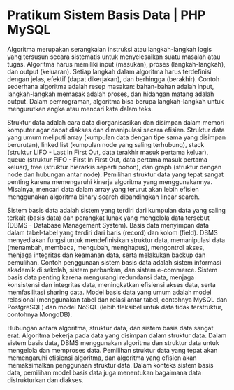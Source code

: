 # Pratikum Sistem Basis Data | PHP MySQL

Algoritma merupakan serangkaian instruksi atau langkah-langkah logis yang tersusun secara sistematis untuk menyelesaikan suatu masalah atau tugas. Algoritma harus memiliki input (masukan), proses (langkah-langkah), dan output (keluaran). Setiap langkah dalam algoritma harus terdefinisi dengan jelas, efektif (dapat dikerjakan), dan berhingga (berakhir). Contoh sederhana algoritma adalah resep masakan: bahan-bahan adalah input, langkah-langkah memasak adalah proses, dan hidangan matang adalah output. Dalam pemrograman, algoritma bisa berupa langkah-langkah untuk mengurutkan angka atau mencari kata dalam teks.
</br>

Struktur data adalah cara data diorganisasikan dan disimpan dalam memori komputer agar dapat diakses dan dimanipulasi secara efisien. Struktur data yang umum meliputi array (kumpulan data dengan tipe sama yang disimpan berurutan), linked list (kumpulan node yang saling terhubung), stack (struktur LIFO - Last In First Out, data terakhir masuk pertama keluar), queue (struktur FIFO - First In First Out, data pertama masuk pertama keluar), tree (struktur hierarkis seperti pohon), dan graph (struktur dengan node dan hubungan antar node). Pemilihan struktur data yang tepat sangat penting karena memengaruhi kinerja algoritma yang menggunakannya. Misalnya, mencari data dalam array yang terurut akan lebih efisien menggunakan algoritma binary search dibandingkan linear search.
</br> 

Sistem basis data adalah sistem yang terdiri dari kumpulan data yang saling terkait (basis data) dan perangkat lunak yang mengelola data tersebut (DBMS - Database Management System). Basis data menyimpan data dalam tabel-tabel yang terdiri dari baris (record) dan kolom (field). DBMS menyediakan fungsi untuk mendefinisikan struktur data, memanipulasi data (menambah, membaca, mengubah, menghapus), mengontrol akses, menjaga integritas dan keamanan data, serta melakukan backup dan pemulihan. Contoh penggunaan sistem basis data adalah sistem informasi akademik di sekolah, sistem perbankan, dan sistem e-commerce. Sistem basis data penting karena mengurangi redundansi data, menjaga konsistensi dan integritas data, meningkatkan efisiensi akses data, serta memfasilitasi sharing data. Model basis data yang umum adalah model relasional (menggunakan tabel dan relasi antar tabel, contohnya MySQL dan PostgreSQL) dan model NoSQL (lebih fleksibel untuk data tidak terstruktur, contohnya MongoDB).
</br>

Hubungan antara algoritma, struktur data, dan sistem basis data sangat erat. Algoritma bekerja pada data yang disimpan dalam struktur data. Dalam sistem basis data, DBMS menggunakan algoritma dan struktur data untuk mengelola dan memproses data. Pemilihan struktur data yang tepat akan memengaruhi efisiensi algoritma, dan algoritma yang efisien akan memaksimalkan penggunaan struktur data. Dalam konteks sistem basis data, pemilihan model basis data juga menentukan bagaimana data distrukturkan dan diakses.
